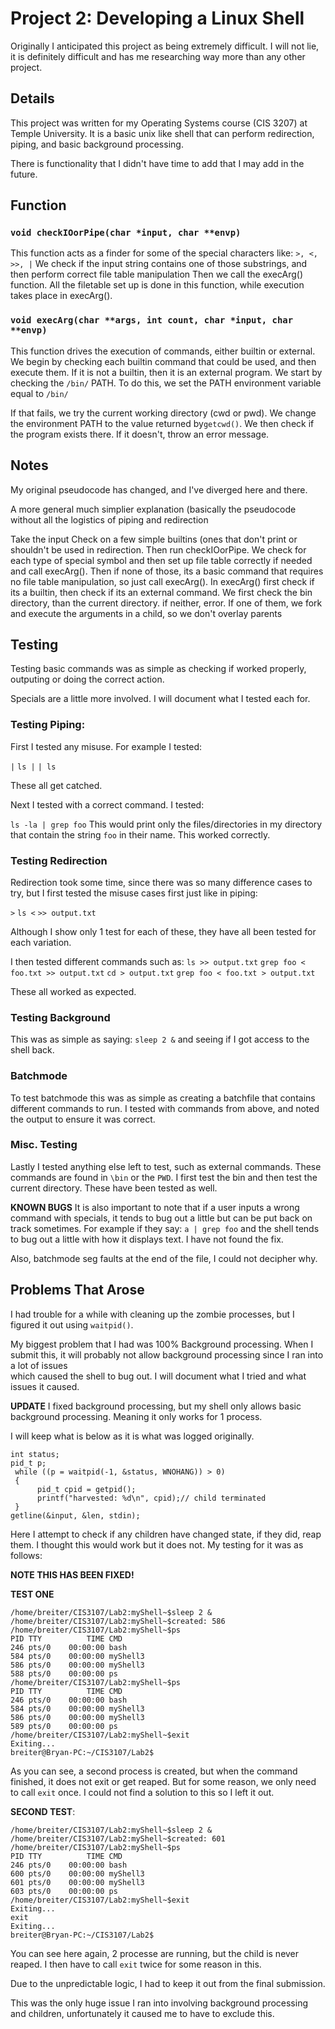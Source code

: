 # Project 2: Developing a Linux Shell

Originally I anticipated this project as being extremely difficult. I will not lie, it is definitely difficult
and has me researching way more than any other project.

## Details

This project was written for my Operating Systems course (CIS 3207) at Temple University.
It is a basic unix like shell that can perform redirection, piping, and basic background processing.

There is functionality that I didn't have time to add that I may add in the future.


## Function
  ### `void checkIOorPipe(char *input, char **envp)`
  
  This function acts as a finder for some of the special characters like: `>, <, >>, |`
  We check if the input string contains one of those substrings, and then perform correct file table manipulation
  Then we call the execArg() function. All the filetable set up is done in this function, while execution
  takes place in execArg().
  
  ### `void execArg(char **args, int count, char *input, char **envp)`
  
  This function drives the execution of commands, either builtin or external. We begin by checking each builtin command
  that could be used, and then execute them. If it is not a builtin, then it is an external program. We start by checking
  the `/bin/` PATH. To do this, we set the PATH environment variable equal to `/bin/`
  
  If that fails, we try the current working directory (cwd or pwd). We change the environment PATH to the value returned by`getcwd()`. We then
  check if the program exists there. If it doesn't, throw an error message.
  
  ## Notes 
  My original pseudocode has changed, and I've diverged here and there.
  
  A more general much simplier explanation (basically the pseudocode without all the logistics of piping and redirection
  
  Take the input
  Check on a few simple builtins (ones that don't print or shouldn't be used in redirection.
  Then run checkIOorPipe. We check for each type of special symbol and then set up file table correctly if needed and call execArg().
  Then if none of those, its a basic command that requires no file table manipulation, so just call execArg().
  In execArg() first check if its a builtin, then check if its an external command.
  We first check the bin directory, than the current directory. if neither, error.
  If one of them, we fork and execute the arguments in a child, so we don't overlay parents
  
  ## Testing
  Testing basic commands was as simple as checking if worked properly, outputing or doing the correct action.
  
  Specials are a little more involved.
  I will document what I tested each for.
  
  ### Testing Piping:
  First I tested any misuse. For example I tested:
  
  `|`
  `ls |`
  `| ls`
  
  These all get catched.
  
  Next I tested with a correct command. I tested:
  
  `ls -la | grep foo`
  This would print only the files/directories in my directory that contain the string `foo` in their name. This worked correctly.

### Testing Redirection

Redirection took some time, since there was so many difference cases to try, but I first tested the misuse cases first just like in piping:

  `>`
  `ls <`
  `>> output.txt`
  
  Although I show only 1 test for each of these, they have all been tested for each variation.
  
  I then tested different commands such as:
  `ls >> output.txt`
  `grep foo < foo.txt >> output.txt`
  `cd > output.txt`
  `grep foo < foo.txt > output.txt`
  
  These all worked as expected.

### Testing Background
  This was as simple as saying: `sleep 2 &` and seeing if I got access to the shell back.
  
  ### Batchmode
  To test batchmode this was as simple as creating a batchfile that contains different commands to run.
  I tested with commands from above, and noted the output to ensure it was correct.
  
  ### Misc. Testing
  Lastly I tested anything else left to test, such as external commands. These commands are found in `\bin` or the `PWD`.
  I first test the bin and then test the current directory. These have been tested as well.

  **KNOWN BUGS**
  It is also important to note that if a user inputs a wrong command with specials, it tends to bug out a little but can be   put back on track sometimes. For example if they say: `a | grep foo` and the shell tends to bug out a little with how it
  displays text. I have not found the fix.

  Also, batchmode seg faults at the end of the file, I could not decipher why.
  

  ## Problems That Arose

  I had trouble for a while with cleaning up the zombie processes, but I figured it out using `waitpid()`.

  My biggest problem that I had was 100% Background processing. When I submit this, it will probably not allow background processing since I ran into a lot of issues  
  which caused the shell to bug out. I will document what I tried and what issues it caused.

  **UPDATE** I fixed background processing, but my shell only allows basic background processing. Meaning it only works for 1 process.

  I will keep what is below as it is what was logged originally.
  
  ```
  int status;
  pid_t p;
   while ((p = waitpid(-1, &status, WNOHANG)) > 0)
   {
        pid_t cpid = getpid();
        printf("harvested: %d\n", cpid);// child terminated
   }
getline(&input, &len, stdin);
  ```
  Here I attempt to check if any children have changed state, if they did, reap them. I thought this would work but it does not.
  My testing for it was as follows:

  **NOTE THIS HAS BEEN FIXED!**
  
  **TEST ONE**
  ```
  /home/breiter/CIS3107/Lab2:myShell~$sleep 2 &
/home/breiter/CIS3107/Lab2:myShell~$created: 586
/home/breiter/CIS3107/Lab2:myShell~$ps
  PID TTY          TIME CMD
  246 pts/0    00:00:00 bash
  584 pts/0    00:00:00 myShell3
  586 pts/0    00:00:00 myShell3
  588 pts/0    00:00:00 ps
/home/breiter/CIS3107/Lab2:myShell~$ps
  PID TTY          TIME CMD
  246 pts/0    00:00:00 bash
  584 pts/0    00:00:00 myShell3
  586 pts/0    00:00:00 myShell3
  589 pts/0    00:00:00 ps
/home/breiter/CIS3107/Lab2:myShell~$exit
Exiting...
breiter@Bryan-PC:~/CIS3107/Lab2$
  ```
  As you can see, a second process is created, but when the command finished, it does not exit or get reaped. But for some reason, we only need to call `exit` once. I could not find a solution to this so I left it out.
  
  **SECOND TEST**:
  ```
  /home/breiter/CIS3107/Lab2:myShell~$sleep 2 &
/home/breiter/CIS3107/Lab2:myShell~$created: 601
/home/breiter/CIS3107/Lab2:myShell~$ps
  PID TTY          TIME CMD
  246 pts/0    00:00:00 bash
  600 pts/0    00:00:00 myShell3
  601 pts/0    00:00:00 myShell3
  603 pts/0    00:00:00 ps
/home/breiter/CIS3107/Lab2:myShell~$exit
Exiting...
exit
Exiting...
breiter@Bryan-PC:~/CIS3107/Lab2$
  ```
  You can see here again, 2 processe are running, but the child is never reaped. I then have to call `exit` twice for some reason in this.

  Due to the unpredictable logic, I had to keep it out from the final submission.
  
  This was the only huge issue I ran into involving background processing and children, unfortunately it caused me to have to exclude this.
